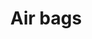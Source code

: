 ---
title: Air bags
longTitle: 'Air bags'
tags:
- gccommon
usedFor:
- "[[Automobile safety equipment]]"
---